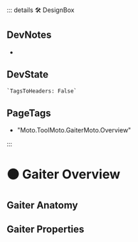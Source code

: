 ::: details 🛠 <dev>DesignBox</dev>

## DevNotes

-

## DevState

```py
`TagsToHeaders: False`
```



<h2>PageTags</h2>

- "Moto.ToolMoto.GaiterMoto.Overview"




:::

# 🟠 <moto>Gaiter Overview</moto>

## Gaiter Anatomy

## Gaiter Properties
